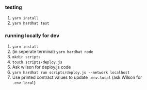 ### testing
1. `yarn install`
2. `yarn hardhat test`

### running locally for dev
1. `yarn install`
2. (in seperate terminal) `yarn hardhat node`
3. `mkdir scripts`
4. `touch scripts/deploy.js`
5. Ask wilson for deploy.js code
6. `yarn hardhat run scripts/deploy.js --network localhost`
7. Use printed contract values to update `.env.local` (ask Wilson for `.env.local`)
